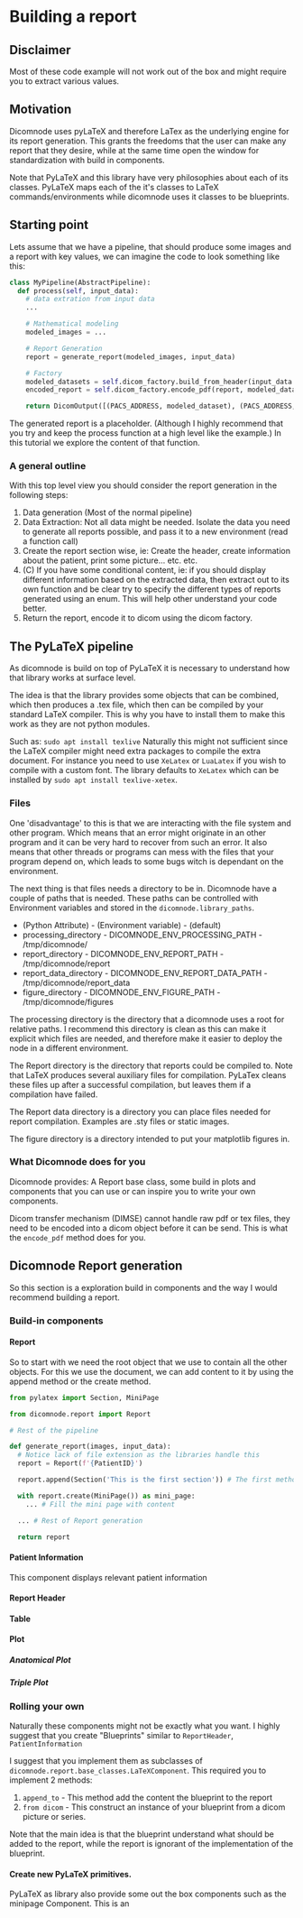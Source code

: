 # Building a report

## Disclaimer

Most of these code example will not work out of the box and might require you
to extract various values.

## Motivation

Dicomnode uses pyLaTeX and therefore LaTex as the underlying engine for its
report generation. This grants the freedoms that the user can make any report
that they desire, while at the same time open the window for standardization
with build in components.

Note that PyLaTeX and this library have very philosophies about each of its
classes. PyLaTeX maps each of the it's classes to LaTeX commands/environments
while dicomnode uses it classes to be blueprints.

## Starting point

Lets assume that we have a pipeline, that should produce some images and a
report with key values, we can imagine the code to look something like this:

```python
class MyPipeline(AbstractPipeline):
  def process(self, input_data):
    # data extration from input data
    ...

    # Mathematical modeling
    modeled_images = ...

    # Report Generation
    report = generate_report(modeled_images, input_data)

    # Factory
    modeled_datasets = self.dicom_factory.build_from_header(input_data.header, blueprint)
    encoded_report = self.dicom_factory.encode_pdf(report, modeled_datasets)

    return DicomOutput([(PACS_ADDRESS, modeled_dataset), (PACS_ADDRESS, encoded_report)])
```

The generated report is a placeholder. (Although I highly recommend that you try
and keep the process function at a high level like the example.) In this
tutorial we explore the content of that function.

### A general outline

With this top level view you should consider the report generation in the
following steps:

1. Data generation (Most of the normal pipeline)
2. Data Extraction: Not all data might be needed. Isolate the data you need to
generate all reports possible, and pass it to a new environment (read a
function call)
3. Create the report section wise, ie: Create the header, create information
about the patient, print some picture... etc. etc.
4. (C) If you have some conditional content, ie: if you should display
different information based on the extracted data, then extract out to its own
function and be clear try to specify the different types of reports generated
using an enum. This will help other understand your code better.
5. Return the report, encode it to dicom using the dicom factory.

## The PyLaTeX pipeline

As dicomnode is build on top of PyLaTeX it is necessary to understand how that
library works at surface level.

The idea is that the library provides some objects that can be combined, which
then produces a .tex file, which then can be compiled by your standard LaTeX
compiler. This is why you have to install them to make this work as they are
not python modules.

Such as: `sudo apt install texlive` Naturally this might not sufficient since
the LaTeX compiler might need extra packages to compile the extra document.
For instance you need to use `XeLatex` or `LuaLatex` if you wish to compile
with a custom font. The library defaults to `XeLatex` which can be installed by
`sudo apt install texlive-xetex`.

### Files

One 'disadvantage' to this is that we are interacting with the file system and
other program. Which means that an error might originate in an other program
and it can be very hard to recover from such an error. It also means that
other threads or programs can mess with the files that your program depend on,
which leads to some bugs witch is dependant on the environment.

The next thing is that files needs a directory to be in. Dicomnode have a
couple of paths that is needed. These paths can be controlled with Environment
variables and stored in the `dicomnode.library_paths`.

* (Python Attribute) - (Environment variable) - (default)
* processing_directory - DICOMNODE_ENV_PROCESSING_PATH - /tmp/dicomnode/
* report_directory - DICOMNODE_ENV_REPORT_PATH - /tmp/dicomnode/report
* report_data_directory - DICOMNODE_ENV_REPORT_DATA_PATH - /tmp/dicomnode/report_data
* figure_directory - DICOMNODE_ENV_FIGURE_PATH - /tmp/dicomnode/figures

The processing directory is the directory that a dicomnode uses a root for
relative paths. I recommend this directory is clean as this can make it
explicit which files are needed, and therefore make it easier to deploy the
node in a different environment.

The Report directory is the directory that reports could be compiled to.
Note that LaTeX produces several auxiliary files for compilation. PyLaTex
cleans these files up after a successful compilation, but leaves them if a
compilation have failed.

The Report data directory is a directory you can place files needed for report
compilation. Examples are .sty files or static images.

The figure directory is a directory intended to put your matplotlib figures in.

### What Dicomnode does for you

Dicomnode provides: A Report base class, some build in plots and components
that you can use or can inspire you to write your own components.

Dicom transfer mechanism (DIMSE) cannot handle raw pdf or tex files, they need
to be encoded into a dicom object before it can be send. This is what the
`encode_pdf` method does for you.

## Dicomnode Report generation

So this section is a exploration build in components and the way I would
recommend building a report.

### Build-in components

#### Report

So to start with we need the root object that we use to contain all the other
objects. For this we use the document, we can add content to it by using the
append method or the create method.

```Python
from pylatex import Section, MiniPage

from dicomnode.report import Report

# Rest of the pipeline

def generate_report(images, input_data):
  # Notice lack of file extension as the libraries handle this
  report = Report(f'{PatientID}')

  report.append(Section('This is the first section')) # The first method

  with report.create(MiniPage()) as mini_page:
    ... # Fill the mini page with content

  ... # Rest of Report generation

  return report
```

#### Patient Information

This component displays relevant patient information

#### Report Header

#### Table

#### Plot

##### Anatomical Plot

##### Triple Plot

### Rolling your own

Naturally these components might not be exactly what you want. I highly suggest
that you create "Blueprints" similar to `ReportHeader`, `PatientInformation`

I suggest that you implement them as subclasses of
`dicomnode.report.base_classes.LaTeXComponent`. This required you to implement
2 methods:

1. `append_to` - This method add the content the blueprint to the report
2. `from dicom` - This construct an instance of your blueprint from a dicom
picture or series.

Note that the main idea is that the blueprint understand what should be added
to the report, while the report is ignorant of the implementation of the
blueprint.

#### Create new PyLaTeX primitives.

PyLaTeX as library also provide some out the box components such as the
minipage Component. This is an 